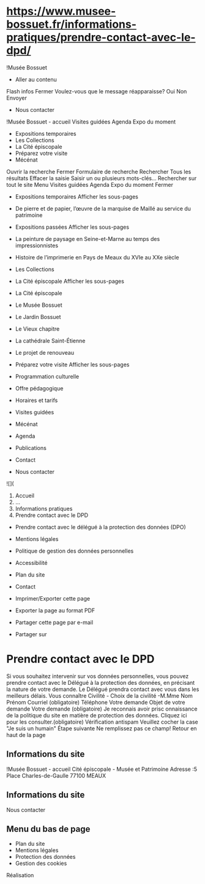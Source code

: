# https://www.musee-bossuet.fr/informations-pratiques/prendre-contact-avec-le-dpd/

!Musée Bossuet
 * Aller au contenu

Flash infos
Fermer
Voulez-vous que le message réapparaisse? 
Oui 
Non 
Envoyer
 * Nous contacter

!Musée Bossuet - accueil
Visites guidées
Agenda
Expo du moment
 * Expositions temporaires 
 * Les Collections
 * La Cité épiscopale 
 * Préparez votre visite 
 * Mécénat

Ouvrir la recherche
Fermer
Formulaire de recherche
Rechercher
Tous les résultats
Effacer la saisie Saisir un ou plusieurs mots-clés…
Rechercher sur tout le site
Menu
Visites guidées
Agenda
Expo du moment
Fermer
 * Expositions temporaires Afficher les sous-pages
 * De pierre et de papier, l’œuvre de la marquise de Maillé au service du patrimoine
 * Expositions passées Afficher les sous-pages
 * La peinture de paysage en Seine-et-Marne au temps des impressionnistes
 * Histoire de l’imprimerie en Pays de Meaux du XVIe au XXe siècle
 * Les Collections
 * La Cité épiscopale Afficher les sous-pages
 * La Cité épiscopale
 * Le Musée Bossuet
 * Le Jardin Bossuet
 * Le Vieux chapitre
 * La cathédrale Saint-Étienne
 * Le projet de renouveau
 * Préparez votre visite Afficher les sous-pages
 * Programmation culturelle
 * Offre pédagogique
 * Horaires et tarifs
 * Visites guidées
 * Mécénat

 * Agenda
 * Publications
 * Contact

 * Nous contacter

![](
 1. Accueil
 2. ...
 3. Informations pratiques
 4. Prendre contact avec le DPD
 * Prendre contact avec le délégué à la protection des données (DPO)
 * Mentions légales
 * Politique de gestion des données personnelles
 * Accessibilité
 * Plan du site
 * Contact

 * Imprimer/Exporter cette page
 * Exporter la page au format PDF
 * Partager cette page par e-mail
 * Partager sur

# Prendre contact avec le DPD
Si vous souhaitez intervenir sur vos données personnelles, vous pouvez prendre contact avec le Délégué à la protection des données, en précisant la nature de votre demande.
Le Délégué prendra contact avec vous dans les meilleurs délais.
Vous connaître
Civilité - Choix de la civilité -M.Mme
Nom 
Prénom 
Courriel (obligatoire)
Téléphone 
Votre demande
Objet de votre demande 
Votre demande (obligatoire)
Je reconnais avoir prisc onnaissance de la politique du site en matière de protection des données. Cliquez ici pour les consulter.(obligatoire)
Vérification antispam Veuillez cocher la case "Je suis un humain"
Étape suivante
Ne remplissez pas ce champ! 
Retour en haut de la page 
## Informations du site
!Musée Bossuet - accueil
Cité épiscopale - Musée et Patrimoine
Adresse :5 Place Charles-de-Gaulle 77100 MEAUX
## Informations du site
Nous contacter
## Menu du bas de page
 * Plan du site
 * Mentions légales
 * Protection des données
 * Gestion des cookies

Réalisation
